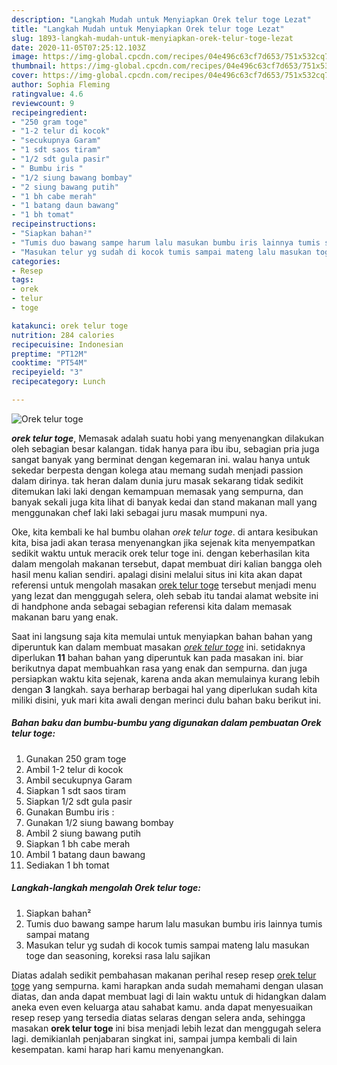 ```yaml
---
description: "Langkah Mudah untuk Menyiapkan Orek telur toge Lezat"
title: "Langkah Mudah untuk Menyiapkan Orek telur toge Lezat"
slug: 1893-langkah-mudah-untuk-menyiapkan-orek-telur-toge-lezat
date: 2020-11-05T07:25:12.103Z
image: https://img-global.cpcdn.com/recipes/04e496c63cf7d653/751x532cq70/orek-telur-toge-foto-resep-utama.jpg
thumbnail: https://img-global.cpcdn.com/recipes/04e496c63cf7d653/751x532cq70/orek-telur-toge-foto-resep-utama.jpg
cover: https://img-global.cpcdn.com/recipes/04e496c63cf7d653/751x532cq70/orek-telur-toge-foto-resep-utama.jpg
author: Sophia Fleming
ratingvalue: 4.6
reviewcount: 9
recipeingredient:
- "250 gram toge"
- "1-2 telur di kocok"
- "secukupnya Garam"
- "1 sdt saos tiram"
- "1/2 sdt gula pasir"
- " Bumbu iris "
- "1/2 siung bawang bombay"
- "2 siung bawang putih"
- "1 bh cabe merah"
- "1 batang daun bawang"
- "1 bh tomat"
recipeinstructions:
- "Siapkan bahan²"
- "Tumis duo bawang sampe harum lalu masukan bumbu iris lainnya tumis sampai matang"
- "Masukan telur yg sudah di kocok tumis sampai mateng lalu masukan toge dan seasoning, koreksi rasa lalu sajikan"
categories:
- Resep
tags:
- orek
- telur
- toge

katakunci: orek telur toge 
nutrition: 284 calories
recipecuisine: Indonesian
preptime: "PT12M"
cooktime: "PT54M"
recipeyield: "3"
recipecategory: Lunch

---
```



![Orek telur toge](https://img-global.cpcdn.com/recipes/04e496c63cf7d653/751x532cq70/orek-telur-toge-foto-resep-utama.jpg)

<b><i>orek telur toge</i></b>, Memasak adalah suatu hobi yang menyenangkan dilakukan oleh sebagian besar kalangan. tidak hanya para ibu ibu, sebagian pria juga sangat banyak yang berminat dengan kegemaran ini. walau hanya untuk sekedar berpesta dengan kolega atau memang sudah menjadi passion dalam dirinya. tak heran dalam dunia juru masak sekarang tidak sedikit ditemukan laki laki dengan kemampuan memasak yang sempurna, dan banyak sekali juga kita lihat di banyak kedai dan stand makanan mall yang menggunakan chef laki laki sebagai juru masak mumpuni nya.



Oke, kita kembali ke hal bumbu olahan <i>orek telur toge</i>. di antara kesibukan kita, bisa jadi akan terasa menyenangkan jika sejenak kita menyempatkan sedikit waktu untuk meracik orek telur toge ini. dengan keberhasilan kita dalam mengolah makanan tersebut, dapat membuat diri kalian bangga oleh hasil menu kalian sendiri. apalagi disini melalui situs ini kita akan dapat referensi untuk mengolah masakan <u>orek telur toge</u> tersebut menjadi menu yang lezat dan menggugah selera, oleh sebab itu tandai alamat website ini di handphone anda sebagai sebagian referensi kita dalam memasak makanan baru yang enak.


Saat ini langsung saja kita memulai untuk menyiapkan bahan bahan yang diperuntuk kan dalam membuat masakan <u><i>orek telur toge</i></u> ini. setidaknya diperlukan <b>11</b> bahan bahan yang diperuntuk kan pada masakan ini. biar berikutnya dapat membuahkan rasa yang enak dan sempurna. dan juga persiapkan waktu kita sejenak, karena anda akan memulainya kurang lebih dengan <b>3</b> langkah. saya berharap berbagai hal yang diperlukan sudah kita miliki disini, yuk mari kita awali dengan merinci dulu bahan baku berikut ini.

<!--inarticleads1-->

##### Bahan baku dan bumbu-bumbu yang digunakan dalam pembuatan Orek telur toge:

1. Gunakan 250 gram toge
1. Ambil 1-2 telur di kocok
1. Ambil secukupnya Garam
1. Siapkan 1 sdt saos tiram
1. Siapkan 1/2 sdt gula pasir
1. Gunakan  Bumbu iris :
1. Gunakan 1/2 siung bawang bombay
1. Ambil 2 siung bawang putih
1. Siapkan 1 bh cabe merah
1. Ambil 1 batang daun bawang
1. Sediakan 1 bh tomat




<!--inarticleads2-->

##### Langkah-langkah mengolah Orek telur toge:

1. Siapkan bahan²
1. Tumis duo bawang sampe harum lalu masukan bumbu iris lainnya tumis sampai matang
1. Masukan telur yg sudah di kocok tumis sampai mateng lalu masukan toge dan seasoning, koreksi rasa lalu sajikan




Diatas adalah sedikit pembahasan makanan perihal resep resep <u>orek telur toge</u> yang sempurna. kami harapkan anda sudah memahami dengan ulasan diatas, dan anda dapat membuat lagi di lain waktu untuk di hidangkan dalam aneka even even keluarga atau sahabat kamu. anda dapat menyesuaikan resep resep yang tersedia diatas selaras dengan selera anda, sehingga masakan <b>orek telur toge</b> ini bisa menjadi lebih lezat dan menggugah selera lagi. demikianlah penjabaran singkat ini, sampai jumpa kembali di lain kesempatan. kami harap hari kamu menyenangkan.

